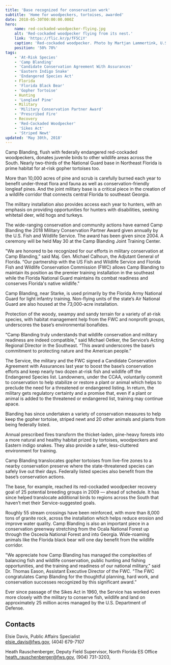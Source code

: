 ```yaml
---
title: 'Base recognized for conservation work'
subtitle: 'Home for woodpeckers, tortoises, awarded'
date: 2018-05-30T00:00:00.000Z
hero:
    name: red-cockaded-woodpecker-flying.jpg
    alt: 'Red-cockaded woodpecker flying from its nest.'
    link: 'https://flic.kr/p/fF5CiY'
    caption: 'Red-cockaded woodpecker. Photo by Martjan Lammertink, U.S. Forest Service.'
    position: '50% 70%'
tags:
    - 'At-Risk Species'
    - 'Camp Blanding'
    - 'Candidate Conservation Agreement With Assurances'
    - 'Eastern Indigo Snake'
    - 'Endangered Species Act'
    - Florida
    - 'Florida Black Bear'
    - 'Gopher Tortoise'
    - Hunting
    - 'Longleaf Pine'
    - Military
    - 'Military Conservation Partner Award'
    - 'Prescribed Fire'
    - Recovery
    - 'Red-Cockaded Woodpecker'
    - 'Sikes Act'
    - 'Striped Newt'
updated: 'May 30th, 2018'
---
```


Camp Blanding, flush with federally endangered red-cockaded woodpeckers, donates juvenile birds to other wildlife areas across the South. Nearly two-thirds of the National Guard base in Northeast Florida is prime habitat for at-risk gopher tortoises too.

More than 10,000 acres of pine and scrub is carefully burned each year to benefit under-threat  flora and fauna as well as conservation-friendly longleaf pines. And the joint military base is a critical piece in the creation of a wildlife corridor that connects central Florida to southeast Georgia.

The military installation also provides access each year to hunters, with an emphasis on providing opportunities for hunters with disabilities, seeking whitetail deer, wild hogs and turkeys.

The wide-ranging conservation and community actions have earned Camp Blanding the 2018 Military Conservation Partner Award given annually by the U.S. Fish and Wildlife Service. The award has been given since 2004. A ceremony will be held May 30 at the Camp Blanding Joint Training Center.

"We are honored to be recognized for our efforts in military conservation at Camp Blanding,” said Maj. Gen. Michael Calhoun, the Adjutant General of Florida. “Our partnership with the US Fish and Wildlife Service and Florida Fish and Wildlife Conservation Commission (FWC) allows Camp Blanding to maintain its position as the premier training installation in the southeast while the Florida National Guard maintains its combat readiness and conserves Florida's native wildlife."

Camp Blanding, near Starke, is used primarily by the Florida Army National Guard for light infantry training. Non-flying units of the state’s Air National Guard are also housed at the 73,000-acre installation.

Protection of the woody, swampy and sandy terrain for a variety of at-risk species, with habitat management help from the FWC and nonprofit groups, underscores the base’s environmental bonafides.

“Camp Blanding truly understands that wildlife conservation and military readiness are indeed compatible,” said Michael Oetker, the Service’s Acting Regional Director in the Southeast. “This award underscores the base’s commitment to protecting nature and the American people.”

The Service, the military and the FWC signed a Candidate Conservation Agreement with Assurances last year to boost the base’s conservation efforts and keep nearly two dozen at-risk fish and wildlife off the Endangered Species list. Landowners, under the CCAA, voluntarily commit to conservation to help stabilize or restore a plant or animal which helps to preclude the need for a threatened or endangered listing. In return, the military gets regulatory certainty and a promise that, even if a plant or animal is added to the threatened or endangered list, training may continue apace.

Blanding has since undertaken a variety of conservation measures to help keep the gopher tortoise, striped newt and 20 other animals and plants from being federally listed.

Annual prescribed fires transform the thicket-laden, pine-heavy forests into a more natural and healthy habitat prized by tortoises, woodpeckers and Eastern indigo snakes. They also provide a safer, less-cluttered environment for training.

Camp Blanding translocates gopher tortoises from live-fire zones to a nearby conservation preserve where the state-threatened species can safely live out their days. Federally listed species also benefit from the base’s conservation actions.

The base, for example, reached its red-cockaded woodpecker recovery goal of 25 potential breeding groups in 2009 &mdash; ahead of schedule. It has since helped translocate additional birds to regions across the South that haven’t met their Service-suggested goals.

Roughly 55 stream crossings have been reinforced, with more than 8,000 tons of granite rock, across the installation which helps reduce erosion and improve water quality. Camp Blanding is also an important piece in a conservation greenway stretching from the Ocala National Forest up through the Osceola National Forest and into Georgia. Wide-roaming animals like the Florida black bear will one day benefit from the wildlife corridor.

"We appreciate how Camp Blanding has managed the complexities of balancing fish and wildlife conservation, public hunting and fishing opportunities, and the training and readiness of our national military," said Dr. Thomas Eason, Assistant  Executive Director of the FWC. "The FWC congratulates Camp Blanding for the thoughtful planning, hard work, and conservation successes recognized by this significant award.”

Ever since passage of the Sikes Act in 1960, the Service has worked even more closely with the military to conserve fish, wildlife and land on approximately 25 million acres managed by the U.S. Department of Defense.

## Contacts

Elsie Davis, Public Affairs Specialist  
[elsie_davis@fws.gov](mailto:elsie_davis@fws.gov), (404) 679-7107

Heath Rauschenberger, Deputy Field Supervisor, North Florida ES Office  
[heath_rauschenberger@fws.gov](mailto:heath_rauschenberger@fws.gov), (904) 731-3203, 

